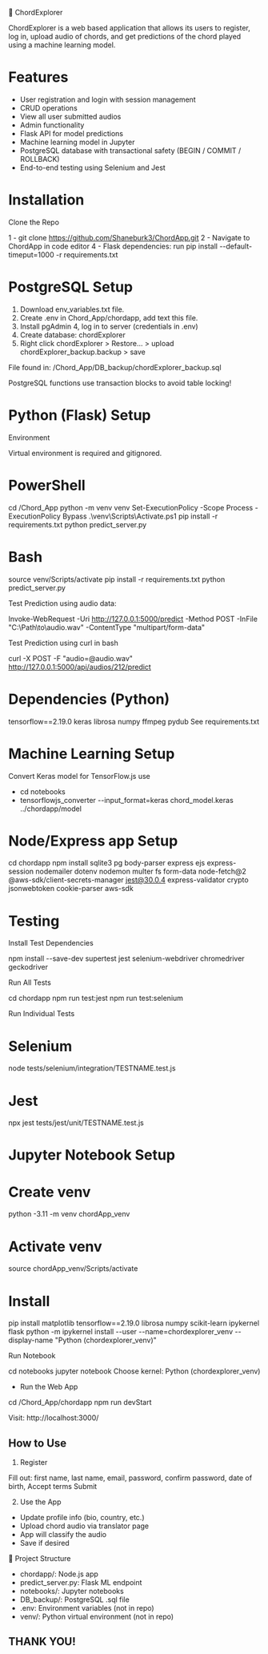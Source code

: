 🎵 ChordExplorer

ChordExplorer is a web based application that allows its users to register, log in, upload audio of chords, and get predictions of the chord played using a machine learning model.


# Features

- User registration and login with session management
- CRUD operations
- View all user submitted audios
- Admin functionality
- Flask API for model predictions
- Machine learning model in Jupyter
- PostgreSQL database with transactional safety (BEGIN / COMMIT / ROLLBACK)
- End-to-end testing using Selenium and Jest

# Installation

Clone the Repo

1 - git clone https://github.com/Shaneburk3/ChordApp.git
2 - Navigate to ChordApp in code editor
4 - Flask dependencies: run pip install --default-timeput=1000 -r requirements.txt


# PostgreSQL Setup
1. Download env_variables.txt file.
2. Create .env in Chord_App/chordapp, add text this file.
3. Install pgAdmin 4, log in to server (credentials in .env)
4. Create database: chordExplorer
5. Right click chordExplorer > Restore... > upload chordExplorer_backup.backup > save

File found in: /Chord_App/DB_backup/chordExplorer_backup.sql

PostgreSQL functions use transaction blocks to avoid table locking!

# Python (Flask) Setup

Environment

Virtual environment is required and gitignored.

# PowerShell
cd /Chord_App
python -m venv venv
Set-ExecutionPolicy -Scope Process -ExecutionPolicy Bypass
.\venv\Scripts\Activate.ps1
pip install -r requirements.txt
python predict_server.py

# Bash
source venv/Scripts/activate
pip install -r requirements.txt
python predict_server.py

Test Prediction using audio data:

Invoke-WebRequest -Uri http://127.0.0.1:5000/predict -Method POST -InFile "C:\Path\to\audio.wav" -ContentType "multipart/form-data"

Test Prediction using curl in bash

curl -X POST -F "audio=@audio.wav" http://127.0.0.1:5000/api/audios/212/predict


# Dependencies (Python)

tensorflow==2.19.0
keras
librosa
numpy
ffmpeg
pydub
See requirements.txt

# Machine Learning Setup

Convert Keras model for TensorFlow.js use
- cd notebooks
- tensorflowjs_converter --input_format=keras chord_model.keras ../chordapp/model


# Node/Express app Setup

cd chordapp
npm install sqlite3 pg body-parser express ejs express-session nodemailer dotenv nodemon multer fs form-data node-fetch@2 @aws-sdk/client-secrets-manager jest@30.0.4 express-validator crypto jsonwebtoken cookie-parser aws-sdk

# Testing

Install Test Dependencies

npm install --save-dev supertest jest selenium-webdriver chromedriver geckodriver

Run All Tests

cd chordapp
npm run test:jest
npm run test:selenium

Run Individual Tests

# Selenium

node tests/selenium/integration/TESTNAME.test.js

# Jest

npx jest tests/jest/unit/TESTNAME.test.js


# Jupyter Notebook Setup

# Create venv
python -3.11 -m venv chordApp_venv
# Activate venv
source chordApp_venv/Scripts/activate
# Install
pip install matplotlib tensorflow==2.19.0 librosa numpy scikit-learn ipykernel flask
python -m ipykernel install --user --name=chordexplorer_venv --display-name "Python (chordexplorer_venv)"

Run Notebook

cd notebooks
jupyter notebook
Choose kernel: Python (chordexplorer_venv)

- Run the Web App

cd /Chord_App/chordapp
npm run devStart

Visit: http://localhost:3000/

## How to Use

1. Register

Fill out: first name, last name, email, password, confirm password, date of birth, Accept terms
Submit

2. Use the App

- Update profile info (bio, country, etc.)
- Upload chord audio via translator page
- App will classify the audio
- Save if desired

📁 Project Structure

- chordapp/: Node.js app
- predict_server.py: Flask ML endpoint
- notebooks/: Jupyter notebooks
- DB_backup/: PostgreSQL .sql file
- .env: Environment variables (not in repo)
- venv/: Python virtual environment (not in repo)

## THANK YOU!
